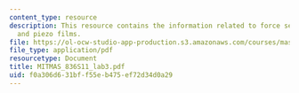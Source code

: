 ```yaml
---
content_type: resource
description: This resource contains the information related to force sensitive resistors
  and piezo films.
file: https://ol-ocw-studio-app-production.s3.amazonaws.com/courses/mas-836-sensor-technologies-for-interactive-environments-spring-2011/f0a306d631bff55eb475ef72d34d0a29_MITMAS_836S11_lab3.pdf
file_type: application/pdf
resourcetype: Document
title: MITMAS_836S11_lab3.pdf
uid: f0a306d6-31bf-f55e-b475-ef72d34d0a29
---
```

